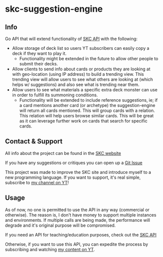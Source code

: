 # skc-suggestion-engine

## Info

Go API that will extend functionality of [SKC API](https://github.com/ygo-skc/skc-api) with the following:

* Allow storage of deck list so users YT subscribers can easily copy a deck if they want to play it.
  * Functionality might be extended in the future to allow other people to submit their decks.
* Allow clients to send info about cards or products they are looking at with geo-location (using IP address) to build a trending view. This trending view will allow users to see what others are looking at (which helps w/ suggestions) and also see what is trending near them.
* Allow users to see what materials a specific extra deck monster can use in order to fulfill its summoning conditions.
  * Functionality will be extended to include reference suggestions, ie; if a card mentions another card (or archetype) the suggestion-engine will return all cards mentioned. This will group cards with a relation. This relation will help users browse similar cards. This will be great as it can leverage further work on cards that search for specific cards.

## Contact & Support

All info about the project can be found in the [SKC website](https://thesupremekingscastle.com/about)

If you have any suggestions or critiques you can open up a [Git Issue](https://github.com/ygo-skc/skc-suggestion-engine/issues)

This project was made to improve the SKC site and introduce myself to a new programming language. If you want to support, it's real simple, subscribe to [my channel on YT](https://www.youtube.com/c/SupremeKing25)!

## Usage

As of now, no one is permitted to use the API in any way (commercial or otherwise). The reason is, I don't have money to support multiple instances and environments. If multiple calls are being made, the performance will degrade and it's original purpose will be compromised.

If you need an API for teaching/education purposes, check out the [SKC API](https://github.com/ygo-skc/skc-api#others)

Otherwise, if you want to use this API, you can expedite the process by subscribing and watching [my content on YT](https://www.youtube.com/c/SupremeKing25).